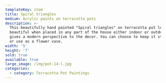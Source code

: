 ```yaml
---
templateKey: item
title: Spiral triangles
medium: Acrylic paints on terracotta pots
description: >-
  This beautifully hand painted "Spiral triangles" on terracotta pot looks
  beautiful when placed in any part of the house either indoor or outdoor. It
  gives a modern perspective to the decor. You can choose to keep it stand alone
  or use as a flower vase.
width: '5'
height: '7'
sold: true
available: true
large_image: /img/pot-14-l.jpg
categories:
  - category: Terracotta Pot Paintings
---
```


